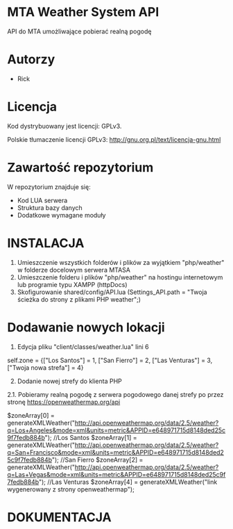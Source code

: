 MTA Weather System API
===========

API do MTA umożliwające pobierać realną pogodę

Autorzy
========================================================================

- Rick <Main Developer>

Licencja
========================================================================

Kod dystrybuowany jest licencji: GPLv3.

Polskie tłumaczenie licencji GPLv3: http://gnu.org.pl/text/licencja-gnu.html

Zawartość repozytorium
========================================================================

W repozytorium znajduje się:
* Kod LUA serwera
* Struktura bazy danych
* Dodatkowe wymagane moduły

INSTALACJA
========================================================================

1. Umieszczenie wszystkich folderów i plików za wyjątkiem "php/weather" w folderze docelowym serwera MTASA
2. Umieszczenie folderu i plików "php/weather" na hostingu internetowym lub programie typu XAMPP (httpDocs)
3. Skofigurowanie shared/config/API.lua (Settings_API.path = "Twoja ścieżka do strony z plikami PHP weather";)

Dodawanie nowych lokacji
=========================================================================

1. Edycja pliku "client/classes/weather.lua" lini 6

self.zone = {["Los Santos"]	= 1, ["San Fierro"] = 2, ["Las Venturas"] = 3, ["Twoja nowa strefa"] = 4}

2. Dodanie nowej strefy do klienta PHP

2.1. Pobieramy realną pogodę z serwera pogodowego danej strefy po przez stronę https://openweathermap.org/api

$zoneArray[0] = generateXMLWeather("http://api.openweathermap.org/data/2.5/weather?q=Los+Angeles&mode=xml&units=metric&APPID=e648971715d8148ded25c9f7fedb884b"); //Los Santos
    $zoneArray[1] = generateXMLWeather("http://api.openweathermap.org/data/2.5/weather?q=San+Francisco&mode=xml&units=metric&APPID=e648971715d8148ded25c9f7fedb884b"); //San Fierro
    $zoneArray[2] = generateXMLWeather("http://api.openweathermap.org/data/2.5/weather?q=Las+Vegas&mode=xml&units=metric&APPID=e648971715d8148ded25c9f7fedb884b"); //Las Venturas
$zoneArray[4] = generateXMLWeather("link wygenerowany z strony openweathermap");

DOKUMENTACJA
========================================================================


